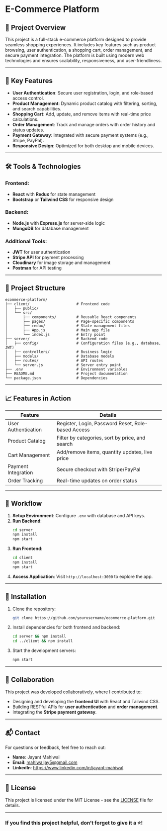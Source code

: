 # E-Commerce Platform

## 📜 Project Overview
This project is a full-stack e-commerce platform designed to provide seamless shopping experiences. It includes key features such as product browsing, user authentication, a shopping cart, order management, and secure payment integration. The platform is built using modern web technologies and ensures scalability, responsiveness, and user-friendliness.

---

## 🚀 Key Features
- **User Authentication**: Secure user registration, login, and role-based access control.
- **Product Management**: Dynamic product catalog with filtering, sorting, and search capabilities.
- **Shopping Cart**: Add, update, and remove items with real-time price calculations.
- **Order Management**: Track and manage orders with order history and status updates.
- **Payment Gateway**: Integrated with secure payment systems (e.g., Stripe, PayPal).
- **Responsive Design**: Optimized for both desktop and mobile devices.

---

## 🛠️ Tools & Technologies
### **Frontend**:
- **React** with **Redux** for state management
- **Bootstrap** or **Tailwind CSS** for responsive design

### **Backend**:
- **Node.js** with **Express.js** for server-side logic
- **MongoDB** for database management

### **Additional Tools**:
- **JWT** for user authentication
- **Stripe API** for payment processing
- **Cloudinary** for image storage and management
- **Postman** for API testing

---

## 📂 Project Structure
```
ecommerce-platform/
├── client/                     # Frontend code
│   ├── public/
│   └── src/
│       ├── components/         # Reusable React components
│       ├── pages/              # Page-specific components
│       ├── redux/              # State management files
│       ├── App.js              # Main app file
│       └── index.js            # Entry point
├── server/                     # Backend code
│   ├── config/                 # Configuration files (e.g., database, JWT)
│   ├── controllers/            # Business logic
│   ├── models/                 # Database models
│   ├── routes/                 # API routes
│   └── server.js               # Server entry point
├── .env                        # Environment variables
├── README.md                   # Project documentation
└── package.json                # Dependencies
```

---

## 📈 Features in Action
| **Feature**           | **Details**                                         |
|-----------------------|---------------------------------------------------|
| User Authentication   | Register, Login, Password Reset, Role-based Access |
| Product Catalog       | Filter by categories, sort by price, and search    |
| Cart Management       | Add/remove items, quantity updates, live price     |
| Payment Integration   | Secure checkout with Stripe/PayPal                 |
| Order Tracking        | Real-time updates on order status                  |

---

## 🔄 Workflow
1. **Setup Environment**: Configure `.env` with database and API keys.
2. **Run Backend**:
   ```bash
   cd server
   npm install
   npm start
   ```
3. **Run Frontend**:
   ```bash
   cd client
   npm install
   npm start
   ```
4. **Access Application**: Visit `http://localhost:3000` to explore the app.

---

## 📝 Installation
1. Clone the repository:
   ```bash
   git clone https://github.com/yourusername/ecommerce-platform.git
   ```
2. Install dependencies for both frontend and backend:
   ```bash
   cd server && npm install
   cd ../client && npm install
   ```
3. Start the development servers:
   ```bash
   npm start
   ```

---

## 🤝 Collaboration
This project was developed collaboratively, where I contributed to:
- Designing and developing the **frontend UI** with React and Tailwind CSS.
- Building RESTful APIs for **user authentication** and **order management**.
- Integrating the **Stripe payment gateway**.

---

## 📬 Contact
For questions or feedback, feel free to reach out:
- **Name**: Jayant Mahiwal
- **Email**: mahiwaljay5@gmail.com
- **LinkedIn**: https://www.linkedin.com/in/jayant-mahiwal

---

## 🔖 License
This project is licensed under the MIT License - see the [LICENSE](LICENSE) file for details.

---

### **If you find this project helpful, don’t forget to give it a ⭐!**
